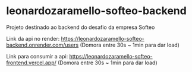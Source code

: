 # leonardozaramello-softeo-backend
Projeto destinado ao backend do desafio da empresa Softeo

Link da api no render: https://leonardozaramello-softeo-backend.onrender.com/users (Domora entre 30s ~ 1min para dar load)

Link para consumir a api: https://leonardozaramello-softeo-frontend.vercel.app/ (Domora entre 30s ~ 1min para dar load)
